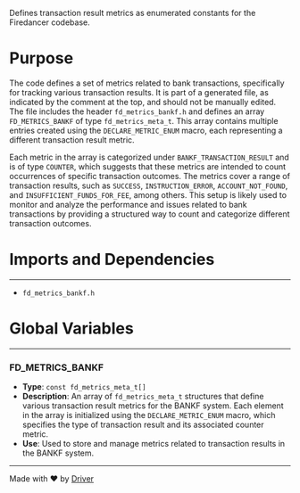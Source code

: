 <!--------------------------------------------------------------------------------->
<!-- IMPORTANT: This file is auto-generated by Driver (https://driver.ai). -------->
<!-- Manual edits may be overwritten on future commits. --------------------------->
<!--------------------------------------------------------------------------------->

Defines transaction result metrics as enumerated constants for the Firedancer codebase.

# Purpose
The code defines a set of metrics related to bank transactions, specifically for tracking various transaction results. It is part of a generated file, as indicated by the comment at the top, and should not be manually edited. The file includes the header `fd_metrics_bankf.h` and defines an array `FD_METRICS_BANKF` of type `fd_metrics_meta_t`. This array contains multiple entries created using the `DECLARE_METRIC_ENUM` macro, each representing a different transaction result metric.

Each metric in the array is categorized under `BANKF_TRANSACTION_RESULT` and is of type `COUNTER`, which suggests that these metrics are intended to count occurrences of specific transaction outcomes. The metrics cover a range of transaction results, such as `SUCCESS`, `INSTRUCTION_ERROR`, `ACCOUNT_NOT_FOUND`, and `INSUFFICIENT_FUNDS_FOR_FEE`, among others. This setup is likely used to monitor and analyze the performance and issues related to bank transactions by providing a structured way to count and categorize different transaction outcomes.
# Imports and Dependencies

---
- `fd_metrics_bankf.h`


# Global Variables

---
### FD\_METRICS\_BANKF
- **Type**: ``const fd_metrics_meta_t[]``
- **Description**: An array of `fd_metrics_meta_t` structures that define various transaction result metrics for the BANKF system. Each element in the array is initialized using the `DECLARE_METRIC_ENUM` macro, which specifies the type of transaction result and its associated counter metric.
- **Use**: Used to store and manage metrics related to transaction results in the BANKF system.



---
Made with ❤️ by [Driver](https://www.driver.ai/)